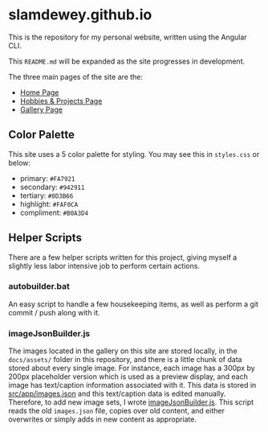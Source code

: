 # slamdewey.github.io
This is the repository for my personal website, written using the Angular CLI.

This `README.md` will be expanded as the site progresses in development.


The three main pages of the site are the:
 - [Home Page](https://github.com/SlamDewey/slamdewey.github.io/tree/master/src/app/home)
 - [Hobbies & Projects Page](https://github.com/SlamDewey/slamdewey.github.io/tree/master/src/app/projects)
 - [Gallery Page](https://github.com/SlamDewey/slamdewey.github.io/tree/master/src/app/gallery)


## Color Palette
This site uses a 5 color palette for styling.  You may see this in `styles.css` or below:
 - primary:     `#FA7921`
 - secondary:   `#942911`
 - tertiary:    `#0D3B66`
 - highlight:   `#FAF0CA`
 - compliment:  `#B0A3D4`
 
 
## Helper Scripts
There are a few helper scripts written for this project, giving myself a slightly less labor intensive job to perform certain actions.

### autobuilder.bat
An easy script to handle a few housekeeping items, as well as perform a git commit / push along with it.

### imageJsonBuilder.js
The images located in the gallery on this site are stored locally, in the `docs/assets/` folder in this repository, and there is a little chunk
of data stored about every single image.  For instance, each image has a 300px by 200px placeholder version which is used as a preview display, and 
each image has text/caption information associated with it.  This data is stored in [src/app/images.json](https://github.com/SlamDewey/slamdewey.github.io/blob/dev/src/app/images.json) and this text/caption data is edited manually.  Therefore, to add new image sets, I wrote [imageJsonBuilder.js](https://github.com/SlamDewey/slamdewey.github.io/blob/dev/imageJsonBuilder.js).  This script reads the old `images.json` file, copies over old content, and either overwrites or simply adds in new content as appropriate. 